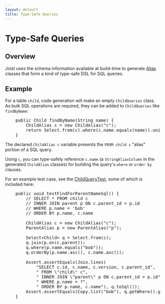 ```yaml
---
layout: default
title: Type-Safe Queries
---
```


Type-Safe Queries
=================

Overview
--------

Joist uses the schema information available at build-time to generate [Alias](aliases.html) classes that form a kind of type-safe DSL for SQL queries.

Example
-------

For a table `child`, code generation will make an empty `ChildQueries` class. As bulk SQL operations are required, they can be added to `ChildQueries` like `findByName`:

<pre name="code" class="java">
    public Child findByName(String name) {
        ChildAlias c = new ChildAlias("c");
        return Select.from(c).where(c.name.equals(name)).unique();
    }
</pre>

The declared `ChildAlias c` variable presents the `FROM child c` "alias" portion of a SQL query.

Using `c`, you can type-safely reference `c.name` (a `StringAliasColumn` in the generated `ChildAlias` classes) for building the query's `where` or `order by` clauses.

For an example test case, see the [ChildQueryTest](http://github.com/stephenh/joist/blob/aa200facb6f70cfd41282fb6153bad7521f31991/features/tests/features/domain/queries/ChildQueryTest.java), some of which is included here:

<pre name="code" class="java">
    public void testFindForParentNameSql() {
        // SELECT * FROM child c
        // INNER JOIN parent p ON c.parent_id = p.id
        // WHERE p.name = 'bob'
        // ORDER BY p.name, c.name

        ChildAlias c = new ChildAlias("c");
        ParentAlias p = new ParentAlias("p");

        Select&lt;Child&gt; q = Select.from(c);
        q.join(p.on(c.parent));
        q.where(p.name.equals("bob"));
        q.orderBy(p.name.asc(), c.name.asc());

        Assert.assertEquals(Join.lines(
            "SELECT c.id, c.name, c.version, c.parent_id",
            " FROM \"child\" c",
            " INNER JOIN \"parent\" p ON c.parent_id = p.id",
            " WHERE p.name = ?",
            " ORDER BY p.name, c.name"), q.toSql());
        Assert.assertEquals(Copy.list("bob"), q.getWhere().getParameters());
    }
</pre>

